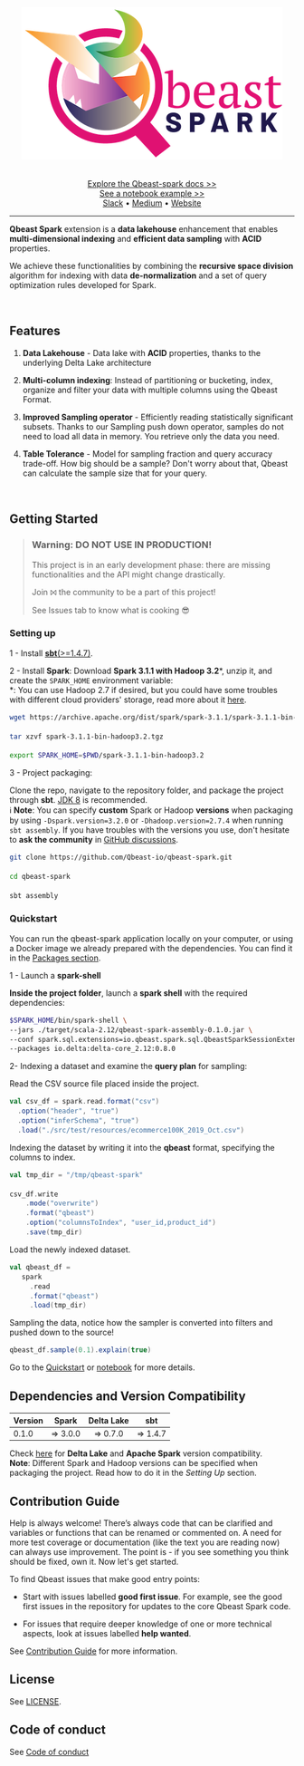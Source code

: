 <p align="center">
	<img src="./docs/images/Qbeast-spark.png" alt="Qbeast spark project"/>
</p>

<p align="center">
	<br/>
	<a href="./docs">Explore the Qbeast-spark docs >></a>
	<br/>
	<a href="./docs/sample_pushdown_demo.ipynb">See a notebook example >></a>
	<br/>
	<a href="https://join.slack.com/t/qbeast-users/shared_invite/zt-w0zy8qrm-tJ2di1kZpXhjDq_hAl1LHw">Slack</a> • <a href="https://blog.qbeast.io/">Medium</a> • <a href="https://qbeast.io">Website</a>
</p>

---
**Qbeast Spark** extension is a **data lakehouse** enhancement that enables **multi-dimensional indexing** and **efficient data sampling** with **ACID** properties.

We achieve these functionalities by combining the **recursive space division** algorithm for indexing with data **de-normalization** and a set of query optimization rules developed for Spark.


<br/>
 
## Features

1. **Data Lakehouse** - Data lake with **ACID** properties, thanks to the underlying Delta Lake architecture


2. **Multi-column indexing**:  Instead of partitioning or bucketing, index,  organize and filter your data with multiple columns using the Qbeast Format.
   

3. **Improved Sampling operator** - Efficiently reading statistically significant subsets. Thanks to our Sampling push down operator, samples do not need to load all data in memory. You retrieve only the data you need.
   

4. **Table Tolerance** - Model for sampling fraction and query accuracy trade-off. How big should be a sample? Don't worry about that, Qbeast can calculate the sample size that for your query.

 
<br/>

## Getting Started

>### Warning: DO NOT USE IN PRODUCTION!
> This project is in an early development phase: there are missing functionalities and the API might change drastically.
> 
> Join ⨝ the community to be a part of this project!
> 
> See Issues tab to know what is cooking 😎



### Setting up
1 - Install [**sbt**(>=1.4.7)](https://www.scala-sbt.org/download.html).

2 - Install **Spark**:
Download **Spark 3.1.1 with Hadoop 3.2***, unzip it, and create the `SPARK_HOME` environment variable:<br />
*: You can use Hadoop 2.7 if desired, but you could have some troubles with different cloud providers' storage, read more about it [here](docs/CloudStorages.md).

```bash
wget https://archive.apache.org/dist/spark/spark-3.1.1/spark-3.1.1-bin-hadoop3.2.tgz

tar xzvf spark-3.1.1-bin-hadoop3.2.tgz

export SPARK_HOME=$PWD/spark-3.1.1-bin-hadoop3.2
 ```
 
3 - Project packaging:
 
Clone the repo, navigate to the repository folder, and package the project through **sbt**. [JDK 8](https://www.azul.com/downloads/?version=java-8-lts&package=jdk) is recommended.  
ℹ️ **Note**: You can specify **custom** Spark or Hadoop **versions** when packaging by using `-Dspark.version=3.2.0` or `-Dhadoop.version=2.7.4` when running `sbt assembly`.
If you have troubles with the versions you use, don't hesitate to **ask the community** in [GitHub discussions](https://github.com/Qbeast-io/qbeast-spark/discussions).
``` bash
git clone https://github.com/Qbeast-io/qbeast-spark.git

cd qbeast-spark

sbt assembly
```

### Quickstart
You can run the qbeast-spark application locally on your computer, or using a Docker image we already prepared with the dependencies.
You can find it in the [Packages section](https://github.com/orgs/Qbeast-io/packages?repo_name=qbeast-spark).

1 - Launch a **spark-shell**

**Inside the project folder**, launch a **spark shell** with the required dependencies:

```bash
$SPARK_HOME/bin/spark-shell \
--jars ./target/scala-2.12/qbeast-spark-assembly-0.1.0.jar \
--conf spark.sql.extensions=io.qbeast.spark.sql.QbeastSparkSessionExtension \
--packages io.delta:delta-core_2.12:0.8.0
```

2- Indexing a dataset and examine the **query plan** for sampling:

Read the CSV source file placed inside the project.

```scala
val csv_df = spark.read.format("csv")
  .option("header", "true")
  .option("inferSchema", "true")
  .load("./src/test/resources/ecommerce100K_2019_Oct.csv")
```

Indexing the dataset by writing it into the **qbeast** format, specifying the columns to index.

```scala
val tmp_dir = "/tmp/qbeast-spark"

csv_df.write
	.mode("overwrite")
	.format("qbeast")
	.option("columnsToIndex", "user_id,product_id")
	.save(tmp_dir)
```

Load the newly indexed dataset.

```scala
val qbeast_df =
   spark
     .read
     .format("qbeast")
     .load(tmp_dir)
```

Sampling the data, notice how the sampler is converted into filters and pushed down to the source!

```scala
qbeast_df.sample(0.1).explain(true)
```

Go to the [Quickstart](./docs/Quickstart.md) or [notebook](docs/sample_pushdown_demo.ipynb) for more details.

## Dependencies and Version Compatibility
|Version     |Spark       |Delta Lake  |sbt         |
|------------|:----------:|:----------:|:----------:|
|0.1.0       |=> 3.0.0    |=> 0.7.0    |=> 1.4.7    |

Check [here](https://docs.delta.io/latest/releases.html) for **Delta Lake** and **Apache Spark** version compatibility.  
**Note**: Different Spark and Hadoop versions can be specified when packaging the project. Read how to do it in the _Setting Up_ section.


## Contribution Guide


Help is always welcome! There’s always code that can be clarified and variables or functions that can be renamed or commented on. A need for more test coverage or documentation (like the text you are reading now) can always use improvement. The point is - if you see something you think should be fixed, own it. Now let's get started.


To find Qbeast issues that make good entry points:

- Start with issues labelled **good first issue**. For example, see the good first issues in the repository for updates to the core Qbeast Spark code.

- For issues that require deeper knowledge of one or more technical aspects, look at issues labelled **help wanted**.

See [Contribution Guide](/CONTRIBUTING.md) for more information. 

## License
See [LICENSE](/LICENSE).

## Code of conduct

See [Code of conduct](/CODE_OF_CONDUCT.md)

